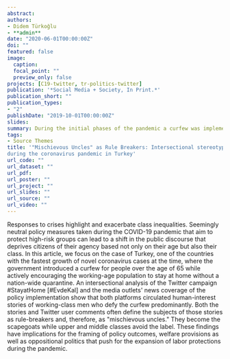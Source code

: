 ```yaml
---
abstract: 
authors:
- Didem Türkoğlu
- **admin**
date: "2020-06-01T00:00:00Z"
doi: ""
featured: false
image:
  caption: 
  focal_point: ""
  preview_only: false
projects: [C19-twitter, tr-politics-twitter]
publication: '*Social Media + Society, In Print.*'
publication_short: ""
publication_types:
- "2"
publishDate: "2019-10-01T00:00:00Z"
slides: 
summary: During the initial phases of the pandemic a curfew was implemented for people at the age of 65+ years old in Turkey. This seemingly neutral policy measures that aimed to protect high-risk groups led to a shift in the public discourse that deprives citizens of their agency based not only on their age but also their class.  
tags:
- Source Themes
title: '"Mischievous Uncles" as Rule Breakers: Intersectional stereotypes and risk perceptions
during the coronavirus pandemic in Turkey'
url_code: ""
url_dataset: ""
url_pdf: 
url_poster: ""
url_project: ""
url_slides: ""
url_source: ""
url_video: ""
---
```


Responses to crises highlight and exacerbate class inequalities. Seemingly neutral policy measures taken during the COVID-19 pandemic that aim to protect high-risk groups can lead to a shift in the public discourse that deprives citizens of their agency based not only on their age but also their class. In this article, we focus on the case of Turkey, one of the countries with the fastest growth of novel coronavirus cases at the time, where the government introduced a curfew for people over the age of 65 while actively encouraging the working-age population to stay at home without a nation-wide quarantine. An intersectional analysis of the Twitter campaign #StayatHome [#EvdeKal] and the media outlets' news coverage of the policy implementation show that both platforms circulated human-interest stories of working-class men who defy the curfew predominantly. Both the stories and Twitter user comments often define the subjects of those stories as rule-breakers and, therefore, as "mischievous uncles." They become the scapegoats while upper and middle classes avoid the label. These findings have implications for the framing of policy outcomes, welfare provisions as well as oppositional politics that push for the expansion of labor protections during the pandemic.
 
